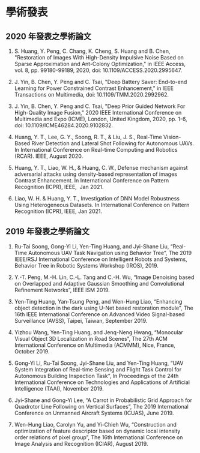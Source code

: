 # 學術發表

## 2020 年發表之學術論文

1. S. Huang, Y. Peng, C. Chang, K. Cheng, S. Huang and B. Chen, "Restoration of Images With High-Density Impulsive Noise Based on Sparse Approximation and Ant-Colony Optimization," in IEEE Access, vol. 8, pp. 99180-99189, 2020, doi: 10.1109/ACCESS.2020.2995647.

2. J. Yin, B. Chen, Y. Peng and C. Tsai, "Deep Battery Saver: End-to-end Learning for Power Constrained Contrast Enhancement," in IEEE Transactions on Multimedia, doi: 10.1109/TMM.2020.2992962.

3. J. Yin, B. Chen, Y. Peng and C. Tsai, "Deep Prior Guided Network For High-Quality Image Fusion," 2020 IEEE International Conference on Multimedia and Expo (ICME), London, United Kingdom, 2020, pp. 1-6, doi: 10.1109/ICME46284.2020.9102832.

4. Huang, Y. T., Lee, G. Y., Soong, R. T., & Liu, J. S., Real-Time Vision-Based River Detection and Lateral Shot Following for Autonomous UAVs. In International Conference on Real-time Computing and Robotics (RCAR). IEEE, August 2020.

5. Huang, Y. T., Liao, W. H., & Huang, C. W., Defense mechanism against adversarial attacks using density-based representation of images Contrast Enhancement. In International Conference on Pattern Recognition (ICPR), IEEE,  Jan 2021.

6. Liao, W. H. & Huang, Y. T., Investigation of DNN Model Robustness Using Heterogeneous Datasets. In International Conference on Pattern Recognition (ICPR), IEEE, Jan 2021.

## 2019 年發表之學術論文

1. Ru-Tai Soong, Gong-Yi Li, Yen-Ting Huang, and Jyi-Shane Liu, “Real-Time Autonomous UAV Task Navigation using Behavior Tree”, The 2019 IEEE/RSJ International Conference on Intelligent Robots and Systems, Behavior Tree in Robotic Systems Workshop (IROS), 2019.

2. Y.-T. Peng, M.-H. Lin, C.-L. Tang and C.-H. Wu, “Image Denoising based on Overlapped and Adaptive Gaussian Smoothing and Convolutional Refinement Networks”, IEEE ISM 2019.

3. Yen-Ting Huang, Yan-Tsung Peng, and Wen-Hung Liao, “Enhancing object detection in the dark using U-Net based restoration module”, The 16th IEEE International Conference on Advanced Video Signal-based Surveillance (AVSS), Taipei, Taiwan, September 2019.

4. Yizhou Wang, Yen-Ting Huang, and Jenq-Neng Hwang, “Monocular Visual Object 3D Localization in Road Scenes”, The 27th ACM International Conference on Multimedia (ACMMM), Nice, France, October 2019.

5. Gong-Yi Li, Ru-Tai Soong, Jyi-Shane Liu, and Yen-Ting Huang, “UAV System Integration of Real-time Sensing and Flight Task Control for Autonomous Building Inspection Task”, In Proceedings of the 24th International Conference on Technologies and Applications of Artificial Intelligence (TAAI), November 2019.

6. Jyi-Shane and Gong-Yi Lee, “A Carrot in Probabilistic Grid Approach for Quadrotor Line Following on Vertical Surfaces”, The 2019 International Conference on Unmanned Aircraft Systems (ICUAS), June 2019.

7. Wen-Hung Liao, Carolyn Yu, and Yi-Chieh Wu, “Construction and optimization of feature descriptor based on dynamic local intensity order relations of pixel group”, The 16th International Conference on Image Analysis and Recognition (ICIAR), August 2019.
